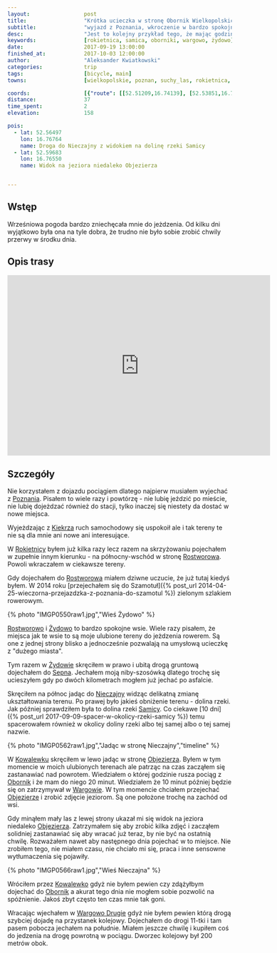 ```yaml
---
layout:                 post
title:                  "Krótka ucieczka w stronę Obornik Wielkopolskich"
subtitle:               "wyjazd z Poznania, wkroczenie w bardzo spokojne wioski i ponowne spotkanie z Doliną Samicy"
desc:                   "Jest to kolejny przykład tego, że mając godzinę można wydostać się rowerem z miejskiem dżungli. Tego dnia wyruszyłem z Poznania na północ w stronę Rokietnicy aby jeszcze pojeździć przed nadchodzącym końcem sezonu."
keywords:               [rokietnica, samica, oborniki, wargowo, żydowo]
date:                   2017-09-19 13:00:00
finished_at:            2017-10-03 12:00:00
author:                 "Aleksander Kwiatkowski"
categories:             trip
tags:                   [bicycle, main]
towns:                  [wielkopolskie, poznan, suchy_las, rokietnica, oborniki]

coords:                 [{"route": [[52.51209,16.74139], [52.53851,16.75984], [52.54718,16.75401], [52.55182,16.77435], [52.58177,16.75855], [52.59058,16.77933], [52.59767,16.76516], [52.59053,16.77967], [52.58344,16.78765], [52.58844,16.82653], [52.58088,16.82782], [52.58020,16.82310]], "type": "bicycle"}]
distance:               37
time_spent:             2
elevation:              158  

pois:
  - lat: 52.56497
    lon: 16.76764
    name: Droga do Nieczajny z widokiem na dolinę rzeki Samicy
  - lat: 52.59683
    lon: 16.76550
    name: Widok na jeziora niedaleko Objezierza


---
```



[wiki-poznan]: https://pl.wikipedia.org/wiki/Pozna%C5%84
[wiki-kiekrz]: https://pl.wikipedia.org/wiki/Kiekrz_(Pozna%C5%84)
[wiki-rokietnica]: https://pl.wikipedia.org/wiki/Rokietnica_(wojew%C3%B3dztwo_wielkopolskie)
[wiki-rostworowo]: https://pl.wikipedia.org/wiki/Rostworowo
[wiki-zydowo]: https://pl.wikipedia.org/wiki/%C5%BBydowo_(powiat_pozna%C5%84ski)
[wiki-sepno]: https://pl.wikipedia.org/wiki/Sepno_(powiat_obornicki)
[wiki-nieczajna]: https://pl.wikipedia.org/wiki/Nieczajna
[wiki-rzeka-samica]: https://pl.wikipedia.org/wiki/Samica_Kierska
[wiki-kowalewko]: https://pl.wikipedia.org/wiki/Kowalewko_(powiat_obornicki)
[wiki-objezierza]: https://pl.wikipedia.org/wiki/Objezierze_(wojew%C3%B3dztwo_wielkopolskie)
[wiki-oborniki]: https://pl.wikipedia.org/wiki/Oborniki
[wiki-wargowo]: https://pl.wikipedia.org/wiki/Wargowo_(wojew%C3%B3dztwo_wielkopolskie)

Wstęp
-----

Wrześniowa pogoda bardzo zniechęcała mnie do jeżdzenia. Od kilku dni wyjątkowo
była ona na tyle dobra, że trudno nie było sobie zrobić chwily przerwy w środku dnia.

Opis trasy
----------

<iframe height='405' width='590' frameborder='0' allowtransparency='true' scrolling='no' src='https://www.strava.com/activities/1179175484/embed/0e24c183987c1cf44cb33be6066a782504bc2578'></iframe>

Szczegóły
---------

Nie korzystałem z dojazdu pociągiem dlatego najpierw musiałem wyjechać z
[Poznania][wiki-poznan]. Pisałem to wiele razy i powtórzę - nie lubię jeździć
po mieście, nie lubię dojeżdzać również do stacji, tylko inaczej się niestety da
dostać w nowe miejsca.

Wyjeżdzając z [Kiekrza][wiki-kiekrz] ruch samochodowy się uspokoił ale i
tak tereny te nie
są dla mnie ani nowe ani interesujące.

W [Rokietnicy][wiki-rokietnica] byłem już kilka razy lecz razem na skrzyżowaniu
pojechałem w zupełnie innym kierunku - na północny-wschód w stronę
[Rostworowa][wiki-rostworowo]. Powoli wkraczałem w ciekawsze tereny.

Gdy dojechałem do [Rostworowa][wiki-rostworowo] miałem dziwne uczucie, że już tutaj
kiedyś byłem. W 2014 roku
[przejechałem się do Szamotuł]({% post_url 2014-04-25-wieczorna-przejazdzka-z-poznania-do-szamotul %})
zielonym szlakiem rowerowym.

{% photo "IMGP0550raw1.jpg","Wieś Żydowo" %}

[Rostworowo][wiki-rostworowo] i [Żydowo][wiki-zydowo] to bardzo spokojne wsie.
Wiele razy pisałem, że miejsca jak te wsie to są moje ulubione tereny
do jeżdzenia rowerem. Są one z jednej strony blisko a jednocześnie pozwalają
na umysłową ucieczkę z "dużego miasta".

Tym razem w [Żydowie][wiki-zydowo] skręciłem w prawo i ubitą drogą gruntową dojechałem
do [Sepna][wiki-sepno]. Jechałem moją niby-szosówką dlatego trochę się ucieszyłem
gdy po dwóch kilometrach mogłem już jechać po asfalcie.

Skręciłem na północ jadąc do [Nieczajny][wiki-nieczajna] widząc delikatną zmianę
ukształtowania terenu. Po prawej było jakieś obniżenie terenu - dolina rzeki. Jak
później sprawdziłem była to dolina rzeki [Samicy][wiki-rzeka-samica].
Co ciekawe
[10 dni]({% post_url 2017-09-09-spacer-w-okolicy-rzeki-samicy %})
temu spacerowałem również w okolicy doliny rzeki albo tej samej albo o tej
samej nazwie.

{% photo "IMGP0562raw1.jpg","Jadąc w stronę Nieczajny","timeline" %}

W [Kowalewku][wiki-kowalewko] skręciłem w lewo jadąc w stronę [Objezierza][wiki-objezierza].
Byłem w tym momencie w moich ulubionych terenach ale patrząc na czas
zacząłem się zastanawiać nad powrotem. Wiedziałem o której godzinie rusza
pociąg z [Obornik][wiki-oborniki] i że mam do niego 20 minut. Wiedziałem że
10 minut później będzie się on zatrzymywał w [Wargowie][wiki-wargowo].
W tym momencie
chciałem przejechać [Objezierze][wiki-objezierza] i zrobić zdjęcie
jeziorom. Są one położone trochę na zachód od wsi.

Gdy minąłem mały las z lewej strony ukazał mi się widok na jeziora
niedaleko [Objezierza][wiki-objezierza]. Zatrzymałem się aby zrobić kilka zdjęć
i zacząłem solidniej zastanawiać się aby wracać już teraz, by
nie być na ostatnią chwilę.
Rozważałem nawet aby następnego dnia pojechać w to miejsce.
Nie zrobiłem tego, nie miałem czasu, nie chciało mi się, praca i inne sensowne
wytłumaczenia się pojawiły.

{% photo "IMGP0566raw1.jpg","Wieś Nieczajna" %}

Wróciłem przez [Kowalewko][wiki-kowalewko] gdyż nie byłem pewien czy
zdążyłbym dojechać do [Obornik][wiki-oborniki] a akurat tego dnia nie
mogłem sobie pozwolić na spóźnienie. Jakoś zbyt często ten czas mnie tak goni.

Wracając wjechałem w [Wargowo Drugie][wiki-wargowo] gdyż nie byłem
pewien którą drogą szybciej dojadę na przystanek kolejowy. Dojechałem do
drogi 11-tki i tam pasem pobocza jechałem na południe. Miałem jeszcze chwilę i
kupiłem coś do jedzenia na drogę powrotną w pociągu.
Dworzec kolejowy był 200 metrów obok.

